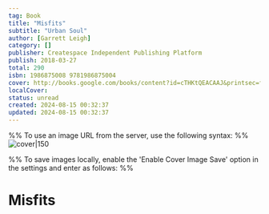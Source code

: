 ```yaml
---
tag: Book
title: "Misfits"
subtitle: "Urban Soul"
author: [Garrett Leigh]
category: []
publisher: Createspace Independent Publishing Platform
publish: 2018-03-27
total: 290
isbn: 1986875008 9781986875004
cover: http://books.google.com/books/content?id=cTHKtQEACAAJ&printsec=frontcover&img=1&zoom=1&source=gbs_api
localCover: 
status: unread
created: 2024-08-15 00:32:37
updated: 2024-08-15 00:32:37
---
```


%% To use an image URL from the server, use the following syntax: %%
![cover|150](http://books.google.com/books/content?id=cTHKtQEACAAJ&printsec=frontcover&img=1&zoom=1&source=gbs_api)

%% To save images locally, enable the 'Enable Cover Image Save' option in the settings and enter as follows: %%


# Misfits